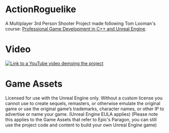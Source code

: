# ActionRoguelike

A Multiplayer 3rd Person Shooter Project made following Tom Looman's course: [Professional Game Development in C++ and Unreal Engine](https://courses.tomlooman.com/p/unrealengine-cpp).

# Video

[![Link to a YouTube video demoing the project](http://img.youtube.com/vi/Uz_mpUxem9g/0.jpg)](http://www.youtube.com/watch?v=Uz_mpUxem9g "Course Demo Video")

# Game Assets
Licensed for use with the Unreal Engine only. Without a custom license you cannot use to create sequels, remasters, or otherwise emulate the original game or use the original game’s trademarks, character names, or other IP to advertise or name your game. (Unreal Engine EULA applies) (Please note this applies to the Game Assets that refer to Epic's Paragon, you can still use the project code and content to build your own Unreal Engine game)